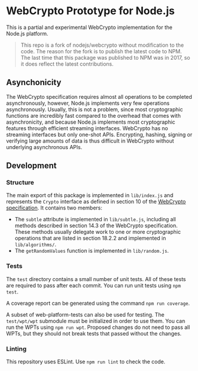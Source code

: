 # WebCrypto Prototype for Node.js

This is a partial and experimental WebCrypto implementation for the Node.js
platform.

> This repo is a fork of nodejs/webcrypto without modification to the code.
> The reason for the fork is to publish the latest code to NPM. The last time
> that this package was published to NPM was in 2017, so it does reflect the 
> latest contributions.

## Asynchonicity

The WebCrypto specification requires almost all operations to be completed
asynchronously, however, Node.js implements very few operations asynchronously.
Usually, this is not a problem, since most cryptographic functions are
incredibly fast compared to the overhead that comes with asynchronicity,
and because Node.js implements most cryptographic features through efficient
streaming interfaces. WebCrypto has no streaming interfaces but only one-shot
APIs. Encrypting, hashing, signing or verifying large amounts of data is thus
difficult in WebCrypto without underlying asynchronous APIs.

## Development

### Structure

The main export of this package is implemented in `lib/index.js` and represents
the `Crypto` interface as defined in section 10 of the
[WebCrypto specification][]. It contains two members:

- The `subtle` attribute is implemented in `lib/subtle.js`, including all
  methods described in section 14.3 of the WebCrypto specification. These
  methods usually delegate work to one or more cryptographic operations
  that are listed in section 18.2.2 and implemented in `lib/algorithms/`.
- The `getRandomValues` function is implemented in `lib/random.js`.

### Tests

The `test` directory contains a small number of unit tests. All of these tests
are required to pass after each commit. You can run unit tests using `npm test`.

A coverage report can be generated using the command `npm run coverage`.

A subset of web-platform-tests can also be used for testing. The `test/wpt/wpt`
submodule must be initialized in order to use them. You can run the WPTs
using `npm run wpt`. Proposed changes do not need to pass all WPTs, but they
should not break tests that passed without the changes.

### Linting

This repository uses ESLint. Use `npm run lint` to check the code.

[WebCrypto specification]: https://www.w3.org/TR/WebCryptoAPI/
